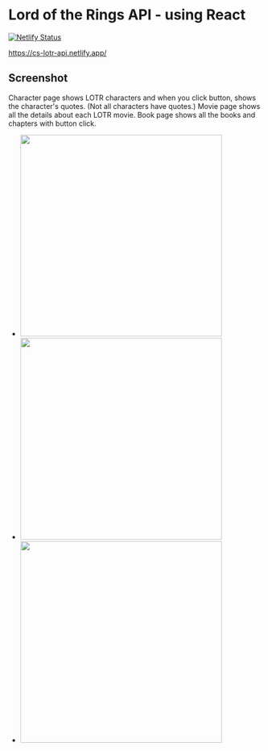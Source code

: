 # Lord of the Rings API - using React

[![Netlify Status](https://api.netlify.com/api/v1/badges/24decf90-126d-492e-8799-f05ce6bacc06/deploy-status)](https://app.netlify.com/sites/cs-lotr-api/deploys)

https://cs-lotr-api.netlify.app/

## Screenshot
Character page shows LOTR characters and when you click button, shows the character's quotes. (Not all characters have quotes.)
Movie page shows all the details about each LOTR movie.
Book page shows all the books and chapters with button click.

<ul>
  <li><img src="./assets/books.png" width="400px"></li>
  <li><img src="./assets/movies.png" width="400px"></li>
  <li><img src="./assets/quotes.png" width="400px"></li>
</ul>

